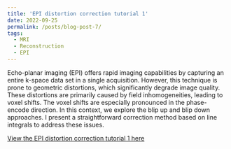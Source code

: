 ```yaml
---
title: 'EPI distortion correction tutorial 1'
date: 2022-09-25
permalink: /posts/blog-post-7/
tags:
  - MRI
  - Reconstruction
  - EPI
---
```


Echo-planar imaging (EPI) offers rapid imaging capabilities by capturing an entire k-space data set in a single acquisition. However, this technique is prone to geometric distortions, which significantly degrade image quality. These distortions are primarily caused by field inhomogeneities, leading to voxel shifts. The voxel shifts are especially pronounced in the phase-encode direction. In this context, we explore the blip up and blip down approaches. I present a straightforward correction method based on line integrals to address these issues.

[View the EPI distortion correction tutorial 1 here](../notebooks/distortion_line_integral.html)
